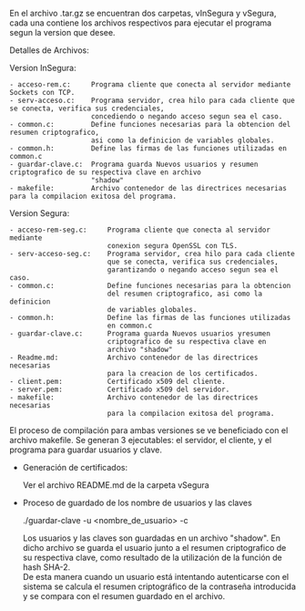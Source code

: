 En el archivo .tar.gz se encuentran dos carpetas, vInSegura y vSegura, 
cada una contiene los archivos respectivos para ejecutar el programa segun la 
version que desee.   

Detalles de Archivos:   

Version InSegura:
    
    - acceso-rem.c:     Programa cliente que conecta al servidor mediante Sockets con TCP.   
    - serv-acceso.c:    Programa servidor, crea hilo para cada cliente que se conecta, verifica sus credenciales,
                        concediendo o negando acceso segun sea el caso.   
    - common.c:         Define funciones necesarias para la obtencion del resumen criptografico, 
                        asi como la definicion de variables globales.   
    - common.h:         Define las firmas de las funciones utilizadas en common.c    
    - guardar-clave.c:  Programa guarda Nuevos usuarios y resumen criptografico de su respectiva clave en archivo 
                        "shadow"   
    - makefile:         Archivo contenedor de las directrices necesarias para la compilacion exitosa del programa.

Version Segura:

    - acceso-rem-seg.c:     Programa cliente que conecta al servidor mediante 
                            conexion segura OpenSSL con TLS.   
    - serv-acceso-seg.c:    Programa servidor, crea hilo para cada cliente 
                            que se conecta, verifica sus credenciales, 
                            garantizando o negando acceso segun sea el caso.
    - common.c:             Define funciones necesarias para la obtencion 
                            del resumen criptografico, asi como la definicion 
                            de variables globales.   
    - common.h:             Define las firmas de las funciones utilizadas 
                            en common.c   
    - guardar-clave.c:      Programa guarda Nuevos usuarios yresumen 
                            criptografico de su respectiva clave en 
                            archivo "shadow"   
    - Readme.md:            Archivo contenedor de las directrices necesarias 
                            para la creacion de los certificados.  
    - client.pem:           Certificado x509 del cliente.       
    - server.pem:           Certificado x509 del servidor.   
    - makefile:             Archivo contenedor de las directrices necesarias 
                            para la compilacion exitosa del programa.   

El proceso de compilación para ambas versiones se ve beneficiado con el archivo
makefile. Se generan 3 ejecutables: el servidor, el cliente, y el programa para 
guardar usuarios y clave.   

- Generación de certificados:

    Ver el archivo README.md de la carpeta vSegura

- Proceso de guardado de los nombre de usuarios y las claves

    ./guardar-clave -u <nombre_de_usuario> -c <clave>   
    
    Los usuarios y las claves son guardadas en un archivo "shadow". En dicho archivo 
    se guarda el usuario junto a el resumen criptografico de su respectiva clave, 
    como resultado de la utilización de la función de hash SHA-2.   
    De esta manera cuando un usuario está intentando autenticarse con el sistema se calcula el resumen
    criptográfico de la contraseña introducida y se compara con el resumen guardado en el archivo. 
